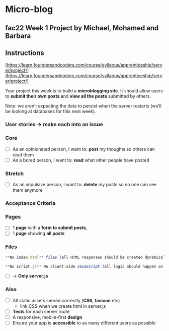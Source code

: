# **Micro-blog**

## **fac22 Week 1 Project by Michael, Mohamed and Barbara**

## **Instructions**

[https://learn.foundersandcoders.com/course/syllabus/apprenticeship/server/project/](https://learn.foundersandcoders.com/course/syllabus/apprenticeship/server/project/)

Your project this week is to build a **microblogging site**. It should allow users to **submit their own posts** and **view all the posts** submitted by others.

Note: we aren’t expecting the data to persist when the server restarts (we’ll be looking at databases for this next week).

### **User stories -> make each into an issue**

### **Core**

- [ ]  As an opinionated person, I want to: **post** my thoughts so others can read them
- [ ]  As a bored person, I want to: **read** what other people have posted

### **Stretch**

- [ ]  As an impulsive person, I want to: **delete** my posts so no one can see them anymore

### **Acceptance Criteria**

### **Pages**

- [ ]  1 **page** with a **form to submit posts**,
- [ ]  1 **page** showing **all posts**

### **Files**

```jsx
**No index.html** files (all HTML responses should be created dynamically within Node)
```

```jsx
**No script.js** No client-side JavaScript (all logic should happen on the server)
```

- [ ]  → **Only server.js**

### **Also**

- [ ]  All static assets served correctly (**CSS, favicon** etc)
    - link CSS when we create html in server.js
- [ ]  **Tests** for each server route
- [ ]  A responsive, mobile-first **design**
- [ ]  Ensure your app is **accessible** to as many different users as possible